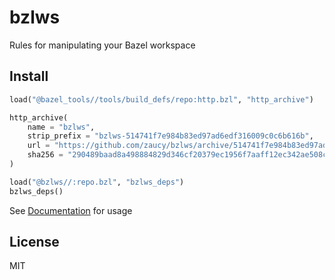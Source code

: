 # bzlws

Rules for manipulating your Bazel workspace

## Install

```python
load("@bazel_tools//tools/build_defs/repo:http.bzl", "http_archive")

http_archive(
    name = "bzlws",
    strip_prefix = "bzlws-514741f7e984b83ed97ad6edf316009c0c6b616b",
    url = "https://github.com/zaucy/bzlws/archive/514741f7e984b83ed97ad6edf316009c0c6b616b.zip",
    sha256 = "290489baad8a498884829d346cf20379ec1956f7aaff12ec342ae508ca90d2ea",
)

load("@bzlws//:repo.bzl", "bzlws_deps")
bzlws_deps()
```

See [Documentation](docs/index.md) for usage

## License

MIT
